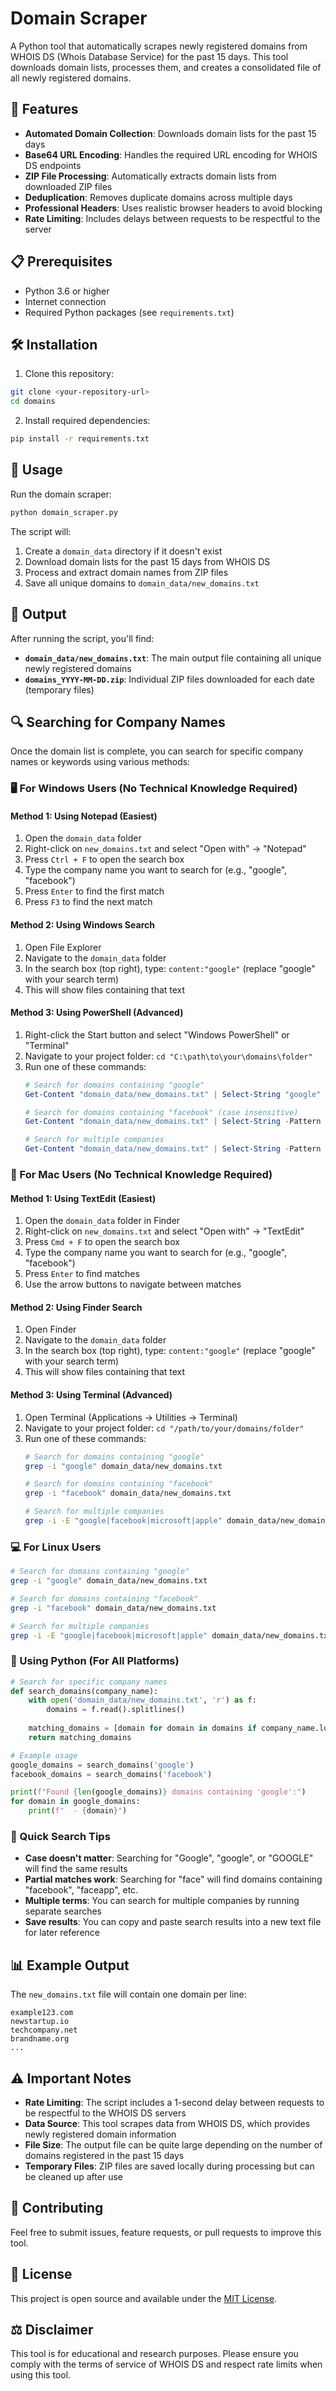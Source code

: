 # Domain Scraper

A Python tool that automatically scrapes newly registered domains from WHOIS DS (Whois Database Service) for the past 15 days. This tool downloads domain lists, processes them, and creates a consolidated file of all newly registered domains.

## 🚀 Features

- **Automated Domain Collection**: Downloads domain lists for the past 15 days
- **Base64 URL Encoding**: Handles the required URL encoding for WHOIS DS endpoints
- **ZIP File Processing**: Automatically extracts domain lists from downloaded ZIP files
- **Deduplication**: Removes duplicate domains across multiple days
- **Professional Headers**: Uses realistic browser headers to avoid blocking
- **Rate Limiting**: Includes delays between requests to be respectful to the server

## 📋 Prerequisites

- Python 3.6 or higher
- Internet connection
- Required Python packages (see `requirements.txt`)

## 🛠️ Installation

1. Clone this repository:
```bash
git clone <your-repository-url>
cd domains
```

2. Install required dependencies:
```bash
pip install -r requirements.txt
```

## 🎯 Usage

Run the domain scraper:

```bash
python domain_scraper.py
```

The script will:
1. Create a `domain_data` directory if it doesn't exist
2. Download domain lists for the past 15 days from WHOIS DS
3. Process and extract domain names from ZIP files
4. Save all unique domains to `domain_data/new_domains.txt`

## 📁 Output

After running the script, you'll find:

- **`domain_data/new_domains.txt`**: The main output file containing all unique newly registered domains
- **`domains_YYYY-MM-DD.zip`**: Individual ZIP files downloaded for each date (temporary files)

## 🔍 Searching for Company Names

Once the domain list is complete, you can search for specific company names or keywords using various methods:

### 🖥️ For Windows Users (No Technical Knowledge Required)

#### Method 1: Using Notepad (Easiest)
1. Open the `domain_data` folder
2. Right-click on `new_domains.txt` and select "Open with" → "Notepad"
3. Press `Ctrl + F` to open the search box
4. Type the company name you want to search for (e.g., "google", "facebook")
5. Press `Enter` to find the first match
6. Press `F3` to find the next match

#### Method 2: Using Windows Search
1. Open File Explorer
2. Navigate to the `domain_data` folder
3. In the search box (top right), type: `content:"google"` (replace "google" with your search term)
4. This will show files containing that text

#### Method 3: Using PowerShell (Advanced)
1. Right-click the Start button and select "Windows PowerShell" or "Terminal"
2. Navigate to your project folder: `cd "C:\path\to\your\domains\folder"`
3. Run one of these commands:
   ```powershell
   # Search for domains containing "google"
   Get-Content "domain_data/new_domains.txt" | Select-String "google"

   # Search for domains containing "facebook" (case insensitive)
   Get-Content "domain_data/new_domains.txt" | Select-String -Pattern "facebook" -CaseSensitive:$false

   # Search for multiple companies
   Get-Content "domain_data/new_domains.txt" | Select-String -Pattern "google|facebook|microsoft|apple"
   ```

### 🍎 For Mac Users (No Technical Knowledge Required)

#### Method 1: Using TextEdit (Easiest)
1. Open the `domain_data` folder in Finder
2. Right-click on `new_domains.txt` and select "Open with" → "TextEdit"
3. Press `Cmd + F` to open the search box
4. Type the company name you want to search for (e.g., "google", "facebook")
5. Press `Enter` to find matches
6. Use the arrow buttons to navigate between matches

#### Method 2: Using Finder Search
1. Open Finder
2. Navigate to the `domain_data` folder
3. In the search box (top right), type: `content:"google"` (replace "google" with your search term)
4. This will show files containing that text

#### Method 3: Using Terminal (Advanced)
1. Open Terminal (Applications → Utilities → Terminal)
2. Navigate to your project folder: `cd "/path/to/your/domains/folder"`
3. Run one of these commands:
   ```bash
   # Search for domains containing "google"
   grep -i "google" domain_data/new_domains.txt

   # Search for domains containing "facebook"
   grep -i "facebook" domain_data/new_domains.txt

   # Search for multiple companies
   grep -i -E "google|facebook|microsoft|apple" domain_data/new_domains.txt
   ```

### 💻 For Linux Users
```bash
# Search for domains containing "google"
grep -i "google" domain_data/new_domains.txt

# Search for domains containing "facebook"
grep -i "facebook" domain_data/new_domains.txt

# Search for multiple companies
grep -i -E "google|facebook|microsoft|apple" domain_data/new_domains.txt
```

### 🐍 Using Python (For All Platforms)
```python
# Search for specific company names
def search_domains(company_name):
    with open('domain_data/new_domains.txt', 'r') as f:
        domains = f.read().splitlines()
    
    matching_domains = [domain for domain in domains if company_name.lower() in domain.lower()]
    return matching_domains

# Example usage
google_domains = search_domains('google')
facebook_domains = search_domains('facebook')

print(f"Found {len(google_domains)} domains containing 'google':")
for domain in google_domains:
    print(f"  - {domain}")
```

### 📝 Quick Search Tips
- **Case doesn't matter**: Searching for "Google", "google", or "GOOGLE" will find the same results
- **Partial matches work**: Searching for "face" will find domains containing "facebook", "faceapp", etc.
- **Multiple terms**: You can search for multiple companies by running separate searches
- **Save results**: You can copy and paste search results into a new text file for later reference

## 📊 Example Output

The `new_domains.txt` file will contain one domain per line:
```
example123.com
newstartup.io
techcompany.net
brandname.org
...
```

## ⚠️ Important Notes

- **Rate Limiting**: The script includes a 1-second delay between requests to be respectful to the WHOIS DS servers
- **Data Source**: This tool scrapes data from WHOIS DS, which provides newly registered domain information
- **File Size**: The output file can be quite large depending on the number of domains registered in the past 15 days
- **Temporary Files**: ZIP files are saved locally during processing but can be cleaned up after use

## 🤝 Contributing

Feel free to submit issues, feature requests, or pull requests to improve this tool.

## 📄 License

This project is open source and available under the [MIT License](LICENSE).

## ⚖️ Disclaimer

This tool is for educational and research purposes. Please ensure you comply with the terms of service of WHOIS DS and respect rate limits when using this tool. 